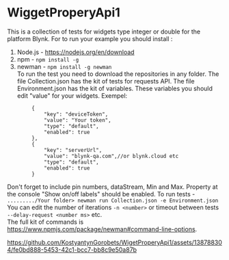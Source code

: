 # WiggetProperyApi1
This is a collection of tests for widgets type integer or double for the platform Blynk.
For to run your example you should  install :
  1. Node.js - <https://nodejs.org/en/download>
  2. npm - ```npm install -g```
  3. newman - ```npm install -g newman```                                         
To run the test you need to download the repositories in any folder.
The file Collection.json has the kit of tests for requests API.
The file Environment.json has the kit of variables. These variables you should
edit "value" for your widgets. 
Exempel:                   
``` "values": [
		{
			"key": "deviceToken",
			"value": "Your token",
			"type": "default",
			"enabled": true
		},
		{
			"key": "serverUrl",
			"value": "blynk-qa.com",//or blynk.cloud etc
			"type": "default",
			"enabled": true
		}
```                                                   


Don't forget to include pin numbers, dataStream, Min and Max. Property at the console "Show on/off labels" should be enabled.
To run tests - 
                       ```........./Your folder> newman run Collection.json -e Environment.json```              	  
You can edit the number of iterations  ``` -n <number> ``` or timeout between tests ``` --delay-request <number ms> ``` etc.         
The full kit of commands is <https://www.npmjs.com/package/newman#command-line-options>.



https://github.com/KostyantynGorobets/WigetProperyApi1/assets/138788304/fe0bd888-5453-42c1-bcc7-bb8c9e50a87b


